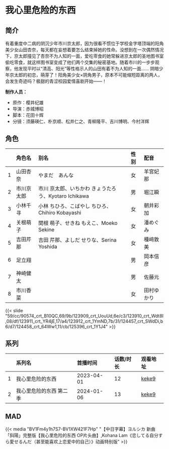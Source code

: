 # 我心里危险的东西


## 简介

有着重度中二病的阴沉少年市川京太郎，因为很看不惯位于学校金字塔顶端的阳角美少女山田杏奈，每天都在妄想着要怎么结束掉她的性命。没想到在一次偶然情况下，京太郎撞见了杏奈不为人知的一面，爱吃零食的她常躲进京太郎的圣地图书室偷吃零食，就这样图书室变成了他们两个交集的秘密基地。随着市川的一步步观察，他发现平时以“清高、阳光”等性格示人的山田有着不为人知的一面…… 阴暗少年京太郎的初恋，萌芽了！阳角美少女×阴角男子，原本不可能缩短距离的两人，会发生奇迹吗？极甜的青涩校园爱情喜剧开始——！



**制作人员：**
- 原作：樱井纪雄
- 导演：赤城博昭
- 脚本：花田十辉
- 分镜：须藤瑛仁、朴京顺、松井仁之、青柳隆平、吉川博明、今村洋辉

## 角色

|     |   角色名   |   别名  | 性别 |  配音  |
|:--- |:------  |:----      |:---  |:--   |
| 1 | 山田杏奈 | やまだ　あんな | 女 | 羊宮妃那 |
| 2 | 市川京太郎 | 市川 京太郎、いちかわ きょうたろう、Kyotaro Ichikawa | 男 | 堀江瞬 |
| 3 | 小林千寻 | 小林 ちひろ、こばやし ちひろ、Chihiro Kobayashi | 女 | 朝井彩加 |
| 4 | 关根萌子 | 関根 萌子、せきね もえこ、Moeko Sekine | 女 | 潘めぐみ |
| 5 | 吉田芹那 | 吉田 芹那、よしだ せりな、Serina Yoshida | 女 | 種﨑敦美 |
| 6 | 足立翔 |  | 男 | 岡本信彦 |
| 7 | 神崎健太 |  | 男 | 佐藤元 |
| 8 | 市川香菜 |  | 女 | 田村ゆかり |

{{< slide "59/cc/90574_crt_B10QC,69/9b/123909_crt_UouUd,6e/c3/123910_crt_Wdt8I,08/df/123911_crt_YR4jE,17/a4/123912_crt_1YmND,7b/31/124457_crt_SWdDi,b6/d7/124458_crt_64Ww1,11/cb/125396_crt_1Y1J4" >}}

## 系列

|     |   系列名   |   首播时间  | 话数/时长  | 观看地址 |
|:---  |:------    |:----      |:---       |:---  |
| 1 | 我心里危险的东西 | 2023-04-01 | 12 | [keke9](https://www.keke9.app/play/47268-4-420325.html)  |
| 2 | 我心里危险的东西 第二季 | 2024-01-06 | 13 | [keke9](https://www.keke9.app/play/215287-4-580832.html)  |

<!--

## 配乐

{{< music auto="https://y.qq.com/n/yqq/album/.html" >}}

-->

## MAD

{{< media "BV1Fm4y1h7S7-BV1XW421F7Hp" 
"【中日字幕】ヨルシカ 新曲「斜陽」完整版【我心里危险的东西 OP片头曲】,Kohana Lam《恋してる自分すら愛せるんだ（甚至能喜欢上恋爱中的自己）》动画特别版" >}}

